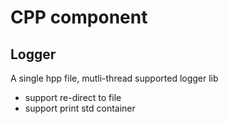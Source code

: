 # CPP component

## Logger

A single hpp file, mutli-thread supported logger lib

- support re-direct to file
- support print std container
